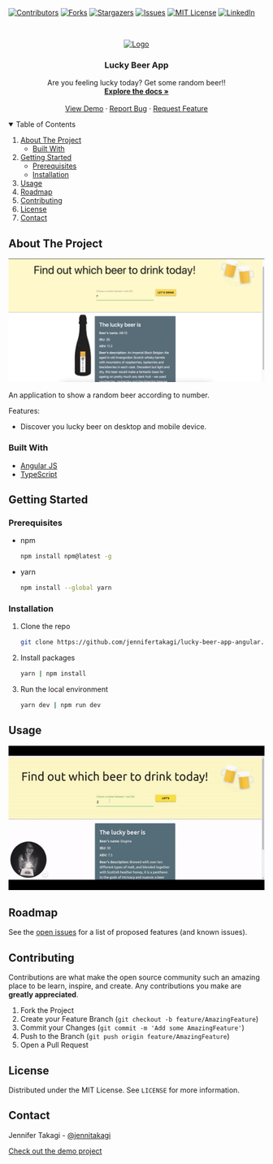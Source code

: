 <!-- Inspired by https://github.com/jennifertakagi/lucky-beer-app-angular -->

<!-- PROJECT SHIELDS -->
[![Contributors][contributors-shield]][contributors-url]
[![Forks][forks-shield]][forks-url]
[![Stargazers][stars-shield]][stars-url]
[![Issues][issues-shield]][issues-url]
[![MIT License][license-shield]][license-url]
[![LinkedIn][linkedin-shield]][linkedin-url]



<!-- PROJECT LOGO -->
<br />
<p align="center">
  <a href="https://github.com/jennifertakagi/lucky-beer-app-angular">
    <img src="docs/logo.png" alt="Logo" width="80">
  </a>

  <h3 align="center">Lucky Beer App</h3>

  <p align="center">
    Are you feeling lucky today? Get some random beer!!
    <br />
    <a href="https://github.com/jennifertakagi/lucky-beer-app-angular"><strong>Explore the docs »</strong></a>
    <br />
    <br />
    <a href="https://lucky-beer-app-angular.vercel.app//">View Demo</a>
    ·
    <a href="https://github.com/jennifertakagi/lucky-beer-app-angular/issues">Report Bug</a>
    ·
    <a href="https://github.com/jennifertakagi/lucky-beer-app-angular/issues">Request Feature</a>
  </p>
</p>



<!-- TABLE OF CONTENTS -->
<details open="open">
  <summary>Table of Contents</summary>
  <ol>
    <li>
      <a href="#about-the-project">About The Project</a>
      <ul>
        <li><a href="#built-with">Built With</a></li>
      </ul>
    </li>
    <li>
      <a href="#getting-started">Getting Started</a>
      <ul>
        <li><a href="#prerequisites">Prerequisites</a></li>
        <li><a href="#installation">Installation</a></li>
      </ul>
    </li>
    <li><a href="#usage">Usage</a></li>
    <li><a href="#roadmap">Roadmap</a></li>
    <li><a href="#contributing">Contributing</a></li>
    <li><a href="#license">License</a></li>
    <li><a href="#contact">Contact</a></li>
  </ol>
</details>



<!-- ABOUT THE PROJECT -->
## About The Project

[![Product Name Screen Shot][product-screenshot]](https://lucky-beer-app-angular.vercel.app/)

An application to show a random beer according to number.

Features:
* Discover you lucky beer on desktop and mobile device.



### Built With

* [Angular JS](https://angular.io/guide/what-is-angular)
* [TypeScript](https://www.typescriptlang.org/)



<!-- GETTING STARTED -->
## Getting Started

### Prerequisites

* npm
  ```sh
  npm install npm@latest -g
  ```

* yarn
  ```sh
  npm install --global yarn
  ```



### Installation

1. Clone the repo
   ```sh
   git clone https://github.com/jennifertakagi/lucky-beer-app-angular.git
   ```
2. Install packages
   ```sh
   yarn | npm install
   ```
3. Run the local environment
   ```sh
   yarn dev | npm run dev
   ```



<!-- USAGE EXAMPLES -->
## Usage

<p align="left">
   <img src="docs/lucky-beer-app.gif" />
</p>



<!-- ROADMAP -->
## Roadmap

See the [open issues](https://github.com/jennifertakagi/lucky-beer-app-angular/issues) for a list of proposed features (and known issues).



<!-- CONTRIBUTING -->
## Contributing

Contributions are what make the open source community such an amazing place to be learn, inspire, and create. Any contributions you make are **greatly appreciated**.

1. Fork the Project
2. Create your Feature Branch (`git checkout -b feature/AmazingFeature`)
3. Commit your Changes (`git commit -m 'Add some AmazingFeature'`)
4. Push to the Branch (`git push origin feature/AmazingFeature`)
5. Open a Pull Request



<!-- LICENSE -->
## License

Distributed under the MIT License. See `LICENSE` for more information.



<!-- CONTACT -->
## Contact

Jennifer Takagi - [@jennitakagi](https://twitter.com/jennitakagi)

[Check out the demo project](https://lucky-beer-app-angular.vercel.app/)



<!-- MARKDOWN LINKS & IMAGES -->
<!-- https://www.markdownguide.org/basic-syntax/#reference-style-links -->
[contributors-shield]: https://img.shields.io/github/contributors/jennifertakagi/lucky-beer-app-angular.svg?style=for-the-badge
[contributors-url]: https://github.com/jennifertakagi/lucky-beer-app-angular/graphs/contributors
[forks-shield]: https://img.shields.io/github/forks/jennifertakagi/lucky-beer-app-angular.svg?style=for-the-badge
[forks-url]: https://github.com/jennifertakagi/lucky-beer-app-angular/network/members
[stars-shield]: https://img.shields.io/github/stars/jennifertakagi/lucky-beer-app-angular.svg?style=for-the-badge
[stars-url]: https://github.com/jennifertakagi/lucky-beer-app-angular/stargazers
[issues-shield]: https://img.shields.io/github/issues/jennifertakagi/lucky-beer-app-angular.svg?style=for-the-badge
[issues-url]: https://github.com/jennifertakagi/lucky-beer-app-angular/issues
[license-shield]: https://img.shields.io/github/license/jennifertakagi/lucky-beer-app-angular.svg?style=for-the-badge
[license-url]: https://github.com/jennifertakagi/lucky-beer-app-angular/blob/master/LICENSE.txt
[linkedin-shield]: https://img.shields.io/badge/-LinkedIn-black.svg?style=for-the-badge&logo=linkedin&colorB=555
[linkedin-url]: https://linkedin.com/in/jennifertakagi
[product-screenshot]: docs/screenshot.png

